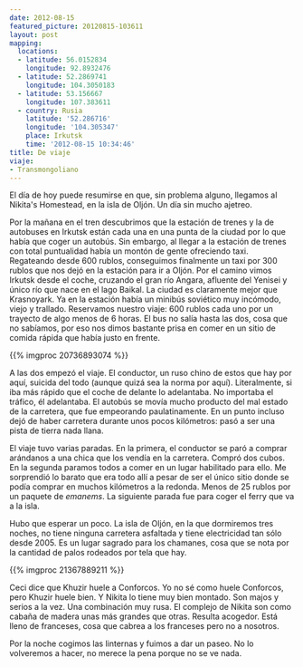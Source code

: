 ```yaml
---
date: 2012-08-15
featured_picture: 20120815-103611
layout: post
mapping:
  locations:
  - latitude: 56.0152834
    longitude: 92.8932476
  - latitude: 52.2869741
    longitude: 104.3050183
  - latitude: 53.156667
    longitude: 107.383611
  - country: Rusia
    latitude: '52.286716'
    longitude: '104.305347'
    place: Irkutsk
    time: '2012-08-15 10:34:46'
title: De viaje
viaje:
- Transmongoliano
---
```


El día de hoy puede resumirse en que, sin problema alguno, llegamos al Nikita's Homestead, en la isla de Oljón. Un día sin mucho ajetreo.

Por la mañana en el tren descubrimos que la estación de trenes y la de autobuses en Irkutsk están cada una en una punta de la ciudad por lo que había que coger un autobús. Sin embargo, al llegar a la estación de trenes con total puntualidad había un montón de gente ofreciendo taxi. Regateando desde 600 rublos, conseguimos finalmente un taxi por 300 rublos que nos dejó en la estación para ir a Oljón. Por el camino vimos Irkutsk desde el coche, cruzando el gran río Angara, afluente del Yenisei y único río que nace en el lago Baikal. La ciudad es claramente mejor que Krasnoyark. Ya en la estación había un minibús soviético muy incómodo, viejo y trallado. Reservamos nuestro viaje: 600 rublos cada uno por un trayecto de algo menos de 6 horas. El bus no salía hasta las dos, cosa que no sabíamos, por eso nos dimos bastante prisa en comer en un sitio de comida rápida que había justo en frente.

{{% imgproc 20736893074 %}}

A las dos empezó el viaje. El conductor, un ruso chino de estos que hay por aquí, suicida del todo (aunque quizá sea la norma por aquí). Literalmente, si iba más rápido que el coche de delante lo adelantaba. No importaba el tráfico, él adelantaba. El autobús se movía mucho producto del mal estado de la carretera, que fue empeorando paulatinamente. En un punto incluso dejó de haber carretera durante unos pocos kilómetros: pasó a ser una pista de tierra nada llana.

El viaje tuvo varias paradas. En la primera, el conductor se paró a comprar arándanos a una chica que los vendía en la carretera. Compró dos cubos. En la segunda paramos todos a comer en un lugar habilitado para ello. Me sorprendió lo barato que era todo allí a pesar de ser el único sitio donde se podía comprar en muchos kilómetros a la redonda. Menos de 25 rublos por un paquete de <em>emanems</em>. La siguiente parada fue para coger el ferry que va a la isla.

Hubo que esperar un poco. La isla de Oljón, en la que dormiremos tres noches, no tiene ninguna carretera asfaltada y tiene electricidad tan sólo desde 2005. Es un lugar sagrado para los chamanes, cosa que se nota por la cantidad de palos rodeados por tela que hay.

{{% imgproc 21367889211 %}}

Ceci dice que Khuzir huele a Conforcos. Yo no sé como huele Conforcos, pero Khuzir huele bien. Y Nikita lo tiene muy bien montado. Son majos y serios a la vez. Una combinación muy rusa. El complejo de Nikita son como cabaña de madera unas más grandes que otras. Resulta acogedor. Está lleno de franceses, cosa que cabrea a los franceses pero no a nosotros.

Por la noche cogimos las linternas y fuimos a dar un paseo. No lo volveremos a hacer, no merece la pena porque no se ve nada.